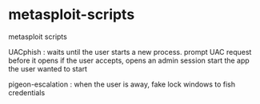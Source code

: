 # metasploit-scripts
metasploit scripts

UACphish :
waits until the user starts a new process.
prompt UAC request before it opens
if the user accepts, opens an admin session
start the app the user wanted to start

pigeon-escalation :
when the user is away, fake lock windows to fish credentials

